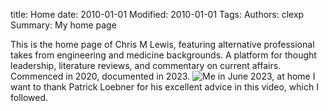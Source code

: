 title: Home
date: 2010-01-01
Modified: 2010-01-01
Tags:
Authors: clexp
Summary: My home page

This is the home page of Chris M Lewis, featuring alternative professional takes from engineering and medicine backgrounds. A platform for thought leadership, literature reviews, and commentary on current affairs. Commenced in 2020, documented in 2023.
![Me in June 2023, at home](/images/IMG_5037.jpg)
I want to thank Patrick Loebner for his excellent advice in this video, which I followed.
